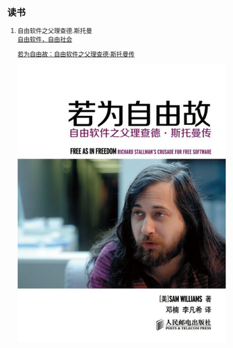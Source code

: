 
## 读书

1. 自由软件之父理查德.斯托曼  
	[自由软件，自由社会](https://fsfs-zh.readthedocs.io/foreword-trans/)

	[若为自由故：自由软件之父理查德·斯托曼传](https://yuedu.baidu.com/ebook/4173d90484254b35effd3457?pn=1&click_type=10010002&rf=https%3A%2F%2Fcn.bing.com%2F)

	![](thomas.jpg)
